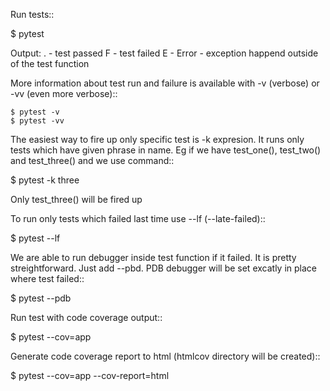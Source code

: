 Run tests::

  $ pytest

Output:
. - test passed
F - test failed
E - Error - exception happend outside of the test function

More information about test run and failure is available with -v (verbose) or -vv (even more verbose)::

    $ pytest -v
    $ pytest -vv

The easiest way to fire up only specific test is -k expresion. It runs only tests which have given phrase in name.
Eg if we have test_one(), test_two() and test_three() and we use command::

  $ pytest -k three

Only test_three() will be fired up

To run only tests which failed last time use --lf (--late-failed)::

  $ pytest --lf

We are able to run debugger inside test function if it failed. It is pretty streightforward. Just add --pbd.
PDB debugger will be set excatly in place where test failed::

  $ pytest --pdb

Run test with code coverage output::

  $ pytest --cov=app

Generate code coverage report to html (htmlcov directory will be created)::

  $ pytest --cov=app --cov-report=html

